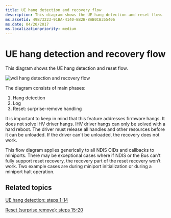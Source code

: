 ```yaml
---
title: UE hang detection and recovery flow
description: This diagram shows the UE hang detection and reset flow.
ms.assetid: 49B73223-91BA-4140-BB2B-8AB0CB355406
ms.date: 04/20/2017
ms.localizationpriority: medium
---
```


# UE hang detection and recovery flow


This diagram shows the UE hang detection and reset flow.

![wdi hang detection and recovery flow](images/wdi-hang-detection-recovery-flow.png)

The diagram consists of main phases:

1.  Hang detection
2.  Log
3.  Reset: surprise-remove handling

It is important to keep in mind that this feature addresses firmware hangs. It does not solve IHV driver hangs. IHV driver hangs can only be solved with a hard reboot. The driver must release all handles and other resources before it can be unloaded. If the driver can't be unloaded, the recovery does not work.

This flow diagram applies generically to all NDIS OIDs and callbacks to miniports. There may be exceptional cases where if NDIS or the Bus can't fully support reset recovery, the recovery part of the reset recovery won’t work. Two example cases are during miniport initialization or during a miniport halt operation.

## Related topics


[UE hang detection: steps 1-14](wdi-ue-hang-detection--step-1-to-step-14.md)

[Reset (surprise remove): steps 15-20](wdi-reset--surprise-remove---steps-15-20.md)

 

 






